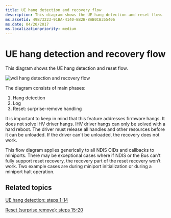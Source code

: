 ```yaml
---
title: UE hang detection and recovery flow
description: This diagram shows the UE hang detection and reset flow.
ms.assetid: 49B73223-91BA-4140-BB2B-8AB0CB355406
ms.date: 04/20/2017
ms.localizationpriority: medium
---
```


# UE hang detection and recovery flow


This diagram shows the UE hang detection and reset flow.

![wdi hang detection and recovery flow](images/wdi-hang-detection-recovery-flow.png)

The diagram consists of main phases:

1.  Hang detection
2.  Log
3.  Reset: surprise-remove handling

It is important to keep in mind that this feature addresses firmware hangs. It does not solve IHV driver hangs. IHV driver hangs can only be solved with a hard reboot. The driver must release all handles and other resources before it can be unloaded. If the driver can't be unloaded, the recovery does not work.

This flow diagram applies generically to all NDIS OIDs and callbacks to miniports. There may be exceptional cases where if NDIS or the Bus can't fully support reset recovery, the recovery part of the reset recovery won’t work. Two example cases are during miniport initialization or during a miniport halt operation.

## Related topics


[UE hang detection: steps 1-14](wdi-ue-hang-detection--step-1-to-step-14.md)

[Reset (surprise remove): steps 15-20](wdi-reset--surprise-remove---steps-15-20.md)

 

 






